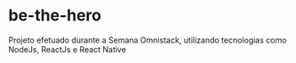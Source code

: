 # be-the-hero

Projeto efetuado durante a Semana Omnistack, utilizando tecnologias como NodeJs, ReactJs e React Native
